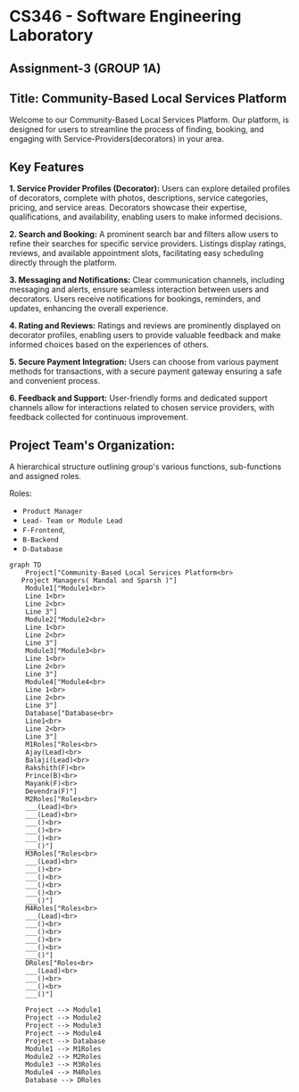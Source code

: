 # CS346 - Software Engineering Laboratory
## Assignment-3 (GROUP 1A)
## Title: Community-Based Local Services Platform
Welcome to our Community-Based Local Services Platform. Our platform, is designed for users to streamline the process of finding, booking, and engaging with Service-Providers(decorators) in your area.

## Key Features

**1. Service Provider Profiles (Decorator):** Users can explore detailed profiles of decorators, complete with photos, descriptions, service categories, pricing, and service areas. Decorators showcase their expertise, qualifications, and availability, enabling users to make informed decisions.

**2. Search and Booking:** A prominent search bar and filters allow users to refine their searches for specific service providers. Listings display ratings, reviews, and available appointment slots, facilitating easy scheduling directly through the platform.

**3. Messaging and Notifications:** Clear communication channels, including messaging and alerts, ensure seamless interaction between users and decorators. Users receive notifications for bookings, reminders, and updates, enhancing the overall experience.

**4. Rating and Reviews:** Ratings and reviews are prominently displayed on decorator profiles, enabling users to provide valuable feedback and make informed choices based on the experiences of others.

**5. Secure Payment Integration:** Users can choose from various payment methods for transactions, with a secure payment gateway ensuring a safe and convenient process.

**6. Feedback and Support:** User-friendly forms and dedicated support channels allow for interactions related to chosen service providers, with feedback collected for continuous improvement.


## Project Team's Organization:
A hierarchical structure outlining group's various functions, sub-functions and assigned roles.

Roles:
- `Product Manager`
- `Lead- Team or Module Lead`
- `F-Frontend`,   
- `B-Backend`
- `D-Database`
```mermaid
graph TD
    Project["Community-Based Local Services Platform<br>
   Project Managers( Mandal and Sparsh )"]
    Module1["Module1<br>
    Line 1<br>
    Line 2<br>
    Line 3"]
    Module2["Module2<br>
    Line 1<br>
    Line 2<br>
    Line 3"]
    Module3["Module3<br>
    Line 1<br>
    Line 2<br>
    Line 3"]
    Module4["Module4<br>
    Line 1<br>
    Line 2<br>
    Line 3"]
    Database["Database<br>
    Line1<br>
    Line 2<br>
    Line 3"]
    M1Roles["Roles<br>
    Ajay(Lead)<br>
    Balaji(Lead)<br>
    Rakshith(F)<br>
    Prince(B)<br>
    Mayank(F)<br>
    Devendra(F)"]
    M2Roles["Roles<br>
    ___(Lead)<br>
    ___(Lead)<br>
    ___()<br>
    ___()<br>
    ___()<br>
    ___()"]
    M3Roles["Roles<br>
    ___(Lead)<br>
    ___()<br>
    ___()<br>
    ___()<br>
    ___()<br>
    ___()"]
    M4Roles["Roles<br>
    ___(Lead)<br>
    ___()<br>
    ___()<br>
    ___()<br>
    ___()<br>
    ___()"]
    DRoles["Roles<br>
    ___(Lead)<br>
    ___()<br>
    ___()<br>
    ___()"]
    
    Project --> Module1
    Project --> Module2
    Project --> Module3
    Project --> Module4
    Project --> Database
    Module1 --> M1Roles
    Module2 --> M2Roles
    Module3 --> M3Roles
    Module4 --> M4Roles
    Database --> DRoles
    
```
